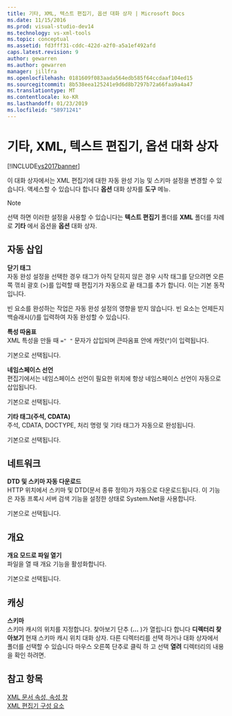 ```yaml
---
title: 기타, XML, 텍스트 편집기, 옵션 대화 상자 | Microsoft Docs
ms.date: 11/15/2016
ms.prod: visual-studio-dev14
ms.technology: vs-xml-tools
ms.topic: conceptual
ms.assetid: fd3fff31-cddc-422d-a2f0-a5a1ef492afd
caps.latest.revision: 9
author: gewarren
ms.author: gewarren
manager: jillfra
ms.openlocfilehash: 0181609f083aada564edb585f64ccdaaf104ed15
ms.sourcegitcommit: 8b538eea125241e9d6d8b7297b72a66faa9a4a47
ms.translationtype: MT
ms.contentlocale: ko-KR
ms.lasthandoff: 01/23/2019
ms.locfileid: "58971241"
---
```

# <a name="miscellaneous-xml-text-editor-options-dialog-box"></a>기타, XML, 텍스트 편집기, 옵션 대화 상자
[!INCLUDE[vs2017banner](../includes/vs2017banner.md)]

  
이 대화 상자에서는 XML 편집기에 대한 자동 완성 기능 및 스키마 설정을 변경할 수 있습니다. 액세스할 수 있습니다 합니다 **옵션** 대화 상자를 **도구** 메뉴.  
  
> [!NOTE]
>  선택 하면 이러한 설정을 사용할 수 있습니다는 **텍스트 편집기** 폴더를 **XML** 폴더를 차례로 **기타** 에서 옵션을 **옵션** 대화 상자.  
  
## <a name="auto-insert"></a>자동 삽입  
 **닫기 태그**  
 자동 완성 설정을 선택한 경우 태그가 아직 닫히지 않은 경우 시작 태그를 닫으려면 오른쪽 꺾쇠 괄호 (>)를 입력할 때 편집기가 자동으로 끝 태그를 추가 합니다. 이는 기본 동작입니다.  
  
 빈 요소를 완성하는 작업은 자동 완성 설정의 영향을 받지 않습니다. 빈 요소는 언제든지 백슬래시(/)를 입력하여 자동 완성할 수 있습니다.  
  
 **특성 따옴표**  
 XML 특성을 만들 때 `=" "` 문자가 삽입되며 큰따옴표 안에 캐럿(^)이 입력됩니다.  
  
 기본으로 선택됩니다.  
  
 **네임스페이스 선언**  
 편집기에서는 네임스페이스 선언이 필요한 위치에 항상 네임스페이스 선언이 자동으로 삽입됩니다.  
  
 기본으로 선택됩니다.  
  
 **기타 태그(주석, CDATA)**  
 주석, CDATA, DOCTYPE, 처리 명령 및 기타 태그가 자동으로 완성됩니다.  
  
 기본으로 선택됩니다.  
  
## <a name="network"></a>네트워크  
 **DTD 및 스키마 자동 다운로드**  
 HTTP 위치에서 스키마 및 DTD(문서 종류 정의)가 자동으로 다운로드됩니다. 이 기능은 자동 프록시 서버 검색 기능을 설정한 상태로 System.Net을 사용합니다.  
  
 기본으로 선택됩니다.  
  
## <a name="outlining"></a>개요  
 **개요 모드로 파일 열기**  
 파일을 열 때 개요 기능을 활성화합니다.  
  
 기본으로 선택됩니다.  
  
## <a name="caching"></a>캐싱  
 **스키마**  
 스키마 캐시의 위치를 지정합니다. 찾아보기 단추 (**...** )가 열립니다 합니다 **디렉터리 찾아보기** 현재 스키마 캐시 위치 대화 상자. 다른 디렉터리를 선택 하거나 대화 상자에서 폴더를 선택할 수 있습니다 마우스 오른쪽 단추로 클릭 하 고 선택 **열려** 디렉터리의 내용을 확인 하려면.  
  
## <a name="see-also"></a>참고 항목  
 [XML 문서 속성, 속성 창](../xml-tools/xml-document-properties-properties-window.md)   
 [XML 편집기 구성 요소](../xml-tools/xml-editor-components.md)
